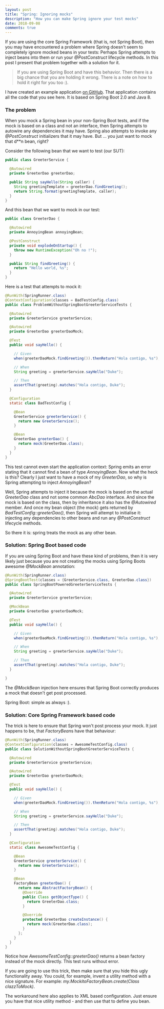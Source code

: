 ```yaml
---
layout: post
title: "Spring: Ignoring mocks"
description: "How you can make Spring ignore your test mocks"
date: 2018-09-08
comments: true
---
```


If you are using the core Spring Framework (that is, not Spring Boot), then you may have encountered a problem where Spring doesn't seem to completely ignore mocked beans in your tests: Perhaps Spring attempts to inject beans into them or run your <em>@PostConstruct</em> lifecycle methods. In this post I present that problem together with a solution for it.

<blockquote>
If you are using Spring Boot and have this behavior. Then there is a big chance that you are holding it wrong. There is a note on how to hold it right for you too :).
</blockquote>

I have created an example application <a href="https://github.com/moelholm/smallexamples/tree/master/spring-please-ignore-my-mocks" target="_blank">on GitHub</a>. That application contains all the code that you see here. It is based on Spring Boot 2.0 and Java 8.

### The problem
When you mock a Spring bean in your non-Spring Boot tests, and if the mock is based on a class and not an interface, then Spring attempts to autowire any dependencies it may have. Spring also attempts to invoke any <em>@PostConstruct</em> initializers that it may have. But …​ you just want to mock that d**n bean, right?

Consider the following bean that we want to test (our SUT):
```java
public class GreeterService {

  @Autowired
  private GreeterDao greeterDao;

  public String sayHello(String caller) {
    String greetingTemplate = greeterDao.findGreeting();
    return String.format(greetingTemplate, caller);
  }
}
```

And this bean that we want to mock in our test:
```java
public class GreeterDao {

  @Autowired
  private AnnoyingBean annoyingBean;

  @PostConstruct
  private void explodeOnStartup() {
    throw new RuntimeException("Oh no !");
  }

  public String findGreeting() {
    return "Hello world, %s";
  }
}
```

Here is a test that attempts to mock it:
```java
@RunWith(SpringRunner.class)
@ContextConfiguration(classes = BadTestConfig.class)
public class ProblemWithoutSpringBootGreeterServiceTests {

  @Autowired
  private GreeterService greeterService;

  @Autowired
  private GreeterDao greeterDaoMock;

  @Test
  public void sayHello() {

    // Given
    when(greeterDaoMock.findGreeting()).thenReturn("Hola contigo, %s");

    // When
    String greeting = greeterService.sayHello("Duke");

    // Then
    assertThat(greeting).matches("Hola contigo, Duke");
  }

  @Configuration
  static class BadTestConfig {

    @Bean
    GreeterService greeterService() {
      return new GreeterService();
    }

    @Bean
    GreeterDao greeterDao() {
      return mock(GreeterDao.class);
    }
  }
}
```
This test cannot even start the application context: Spring emits an error stating that it cannot find a bean of type <em>AnnoyingBean</em>. Now what the heck is this? Clearly I just want to have a mock of my <em>GreeterDao</em>, so why is Spring attempting to inject <em>AnnoyingBean</em>? 

Well, Spring attempts to inject it because the mock is based on the actual <em>GreeterDao</em> class and not some common <em>AbcDao</em> interface. And since the mock is based on the class, then by inheritance it also has the <em>@Autowired</em> member. And once my bean object (the mock) gets returned by <em>BadTestConfig::greeterDao()</em>, then Spring will attempt to initialise it: injecting any dependencies to other beans and run any <em>@PostConstruct</em> lifecycle methods.

So there it is: spring treats the mock as any other bean.

### Solution: Spring Boot based code
If you are using Spring Boot and have these kind of problems, then it is very likely just because you are not creating the mocks using Spring Boots awesome <em>@MockBean</em> annotation:
```java
@RunWith(SpringRunner.class)
@SpringBootTest(classes = {GreeterService.class, GreeterDao.class})
public class SpringBootPoweredGreeterServiceTests {

  @Autowired
  private GreeterService greeterService;

  @MockBean
  private GreeterDao greeterDaoMock;

  @Test
  public void sayHello() {

    // Given
    when(greeterDaoMock.findGreeting()).thenReturn("Hola contigo, %s");

    // When
    String greeting = greeterService.sayHello("Duke");

    // Then
    assertThat(greeting).matches("Hola contigo, Duke");
  }

}
```
The <em>@MockBean</em> injection here ensures that Spring Boot correctly produces a mock that doesn't get post processed.

Spring Boot: simple as always :).

### Solution: Core Spring Framework based code
The trick is here to ensure that Spring won't post process your mock. It just happens to be, that <em>FactoryBean</em>s have that behaviour:

```java
@RunWith(SpringRunner.class)
@ContextConfiguration(classes = AwesomeTestConfig.class)
public class SolutionWithoutSpringBootGreeterServiceTests {

  @Autowired
  private GreeterService greeterService;

  @Autowired
  private GreeterDao greeterDaoMock;

  @Test
  public void sayHello() {

    // Given
    when(greeterDaoMock.findGreeting()).thenReturn("Hola contigo, %s");

    // When
    String greeting = greeterService.sayHello("Duke");

    // Then
    assertThat(greeting).matches("Hola contigo, Duke");
  }

  @Configuration
  static class AwesomeTestConfig {

    @Bean
    GreeterService greeterService() {
      return new GreeterService();
    }

    @Bean
    FactoryBean greeterDao() {
      return new AbstractFactoryBean() {
        @Override
        public Class getObjectType() {
          return GreeterDao.class;
        }

        @Override
        protected GreeterDao createInstance() {
          return mock(GreeterDao.class);
        }
      };
    }
  }
}
```
Notice how <em>AwesomeTestConfig::greeterDao()</em> returns a bean factory instead of the mock directly. This test runs without error.

If you are going to use this trick, then make sure that you hide this ugly functionality away. You could, for example, invent a utility method with a nice signature. For example: <em>my.MockitoFactoryBean.create(Class clazzToMock)</em>. 

The workaround here also applies to XML based configuration. Just ensure you have that nice utility method - and then use that to define you bean.